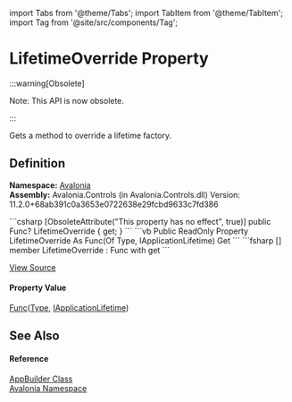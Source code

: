 import Tabs from '@theme/Tabs'; 
import TabItem from '@theme/TabItem'; 
import Tag from '@site/src/components/Tag'; 

# LifetimeOverride Property
:::warning[Obsolete]

Note: This API is now obsolete.

:::



Gets a method to override a lifetime factory.



## Definition
**Namespace:** <a href="N_Avalonia">Avalonia</a>  
**Assembly:** Avalonia.Controls (in Avalonia.Controls.dll) Version: 11.2.0+68ab391c0a3653e0722638e29fcbd9633c7fd386

<Tabs groupId="api-code-preview">
<TabItem value="csharp" label="C#">
```csharp
[ObsoleteAttribute("This property has no effect", true)]
public Func<Type, IApplicationLifetime?>? LifetimeOverride { get; }
```
</TabItem>
<TabItem value="vb" label="VB">
```vb
<ObsoleteAttribute("This property has no effect", true)>
Public ReadOnly Property LifetimeOverride As Func(Of Type, IApplicationLifetime)
	Get
```
</TabItem>
<TabItem value="fsharp" label="F#">
```fsharp
[<ObsoleteAttribute("This property has no effect", true)>]
member LifetimeOverride : Func<Type, IApplicationLifetime> with get
```
</TabItem>
</Tabs>



<a href="https://github.com/AvaloniaUI/Avalonia/tree/master/srcAvalonia.Controls/AppBuilder.cs#L64" title="View the source code">View Source</a>



#### Property Value
<a href="https://learn.microsoft.com/dotnet/api/system.func-2" target="_blank" rel="noopener noreferrer">Func</a>(<a href="https://learn.microsoft.com/dotnet/api/system.type" target="_blank" rel="noopener noreferrer">Type</a>, <a href="T_Avalonia_Controls_ApplicationLifetimes_IApplicationLifetime">IApplicationLifetime</a>)

## See Also


#### Reference
<a href="T_Avalonia_AppBuilder">AppBuilder Class</a>  
<a href="N_Avalonia">Avalonia Namespace</a>  

